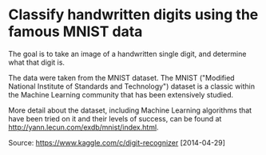Classify handwritten digits using the famous MNIST data
=======================================================


The goal is to take an image of a handwritten single digit, and determine what that digit is.

The data were taken from the MNIST dataset. The MNIST ("Modified National Institute of Standards 
and Technology") dataset is a classic within the Machine Learning community that has been extensively 
studied.  

More detail about the dataset, including Machine Learning algorithms that have been tried on it and 
their levels of success, can be found at http://yann.lecun.com/exdb/mnist/index.html.

Source: https://www.kaggle.com/c/digit-recognizer [2014-04-29]
